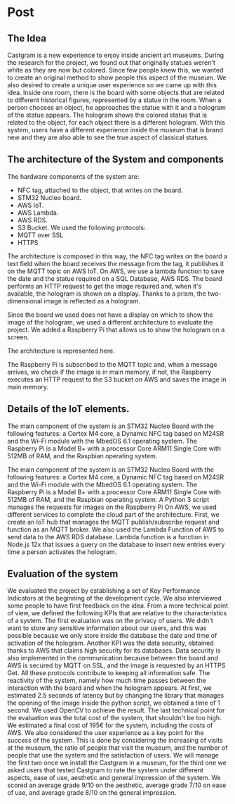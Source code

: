# Post
## The Idea
Castgram is a new experience to enjoy inside ancient art museums. During the research for the project, we found out that originally
statues weren't white as they are now but colored. Since few people knew this, we wanted to create an original method to show people this aspect of the museum. We also desired to create a unique user experience so we came up with this idea. Inside one room, there is the board with some objects that are related to different historical figures, represented by a statue in the room. 
When a person chooses an object, he approaches the statue with it and a hologram of the statue appears. The hologram shows the colored statue
that is related to the object, for each object there is a different hologram. With this system, users have a different experience inside the museum that is brand new and they are also able to see the true aspect of classical statues.

## The architecture of the System and components
The hardware components of the system are: 
- NFC tag, attached to the object, that writes on the board.
- STM32 Nucleo board.
- AWS IoT.
- AWS Lambda.
- AWS RDS.
- S3 Bucket.
We used the following protocols:
- MQTT over SSL 
- HTTPS

The architecture is composed in this way, the NFC tag writes on the board a text field when the board receives the message from the tag, it publishes it on the MQTT topic on AWS IoT. 
On AWS, we use a lambda function to save the date and the statue required on a SQL Database, AWS RDS.
The board performs an HTTP request to get the image required and, when it's available, the hologram is shown on a display. Thanks to a prism, the two-dimensional image is reflected as a hologram.

Since the board we used does not have a display
on which to show the image of the hologram, we used a different architecture to evaluate the project. We added a Raspberry Pi that allows us to show the hologram on a screen. 

The architecture is represented here. 

The Raspberry Pi is subscribed to the MQTT topic and, when a message arrives, we check if the image is in main memory, if not, the Raspberry executes an HTTP request to the S3 bucket on AWS and saves the image in main memory. 
## Details of the IoT elements.
The main component of the system is an STM32 Nucleo Board with the following features:
a Cortex M4 core, a Dynamic NFC tag based on M24SR
and the Wi-Fi module with the MbedOS 6.1 operating system. 
The Raspberry Pi is a Model B+ with a processor Core ARM11 Single Core with 512MB of RAM, and the Raspbian operating system. 

The main component of the system is an STM32 Nucleo Board with the following features:
a Cortex M4 core, a Dynamic NFC tag based on M24SR
and the Wi-Fi module with the MbedOS 6.1 operating system. 
The Raspberry Pi is a Model B+ with a processor Core ARM11 Single Core with 512MB of RAM, and the Raspbian operating system. 
A Python 3 script manages the requests for images on the Raspberry Pi
On AWS, we used different services to complete the cloud part of the architecture. 
First, we create an IoT hub that manages the MQTT publish/subscribe request and function as an MQTT broker. We also used the Lambda Function of AWS to send data to the AWS RDS database. 
Lambda function is a function in Node.js 12x that issues a query on the database to insert new entries every time a person activates the hologram. 
## Evaluation of the system 
We evaluated the project by establishing a set of Key Performance Indicators at the beginning of the development cycle. We also interviewed some people to have first feedback on the idea. 
From a more technical point of view, we defined the following KPIs that are relative to the characteristics of a system. 
The first evaluation was on the privacy of users. We didn't want to store any sensitive information about our users, and this was possible because we only store inside the database the date and time of activation of the hologram. 
Another KPI was the data security, obtained thanks to AWS that claims high security for its databases. Data security is also implemented in the communication because between the board and AWS is secured by MQTT on SSL, and the image is requested by an HTTPS Get. All these protocols contribute to keeping all information safe.
The reactivity of the system, namely how much time passes between the interaction with the board and when the hologram appears. At first, we estimated 2.5 seconds of latency but by changing the library that manages the opening of the image inside the python script, we obtained a time of 1 second. We used OpenCV to achieve the result.
The last technical point for the evaluation was the total cost of the system, that shouldn't be too high. We estimated a final cost of 195€ for the system, including the costs of AWS. 
We also considered the user experience as a key point for the success of the system. This is done by considering the increasing of visits at the museum, the ratio of people that visit the museum, and the number of people that use the system and the satisfaction of users. 
We will manage the first two once we install the Castgram in a museum, for the third one we asked users that tested Castgram to rate the system under different aspects, ease of use, aesthetic and general impression of the system. We scored an average grade 9/10 on the aesthetic, average grade 7/10 on ease of use, and average grade 8/10 on the general impression.
